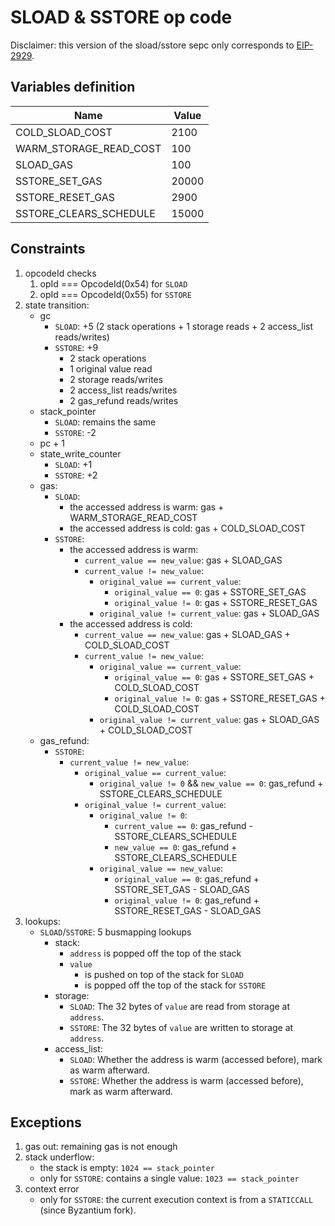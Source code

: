 # SLOAD & SSTORE op code

Disclaimer: this version of the sload/sstore sepc only corresponds to [EIP-2929](https://eips.ethereum.org/EIPS/eip-2929).

## Variables definition

| Name | Value |
| - | - |
| COLD_SLOAD_COST | 2100 |
| WARM_STORAGE_READ_COST | 100 |
| SLOAD_GAS | 100 |
| SSTORE_SET_GAS | 20000 |
| SSTORE_RESET_GAS | 2900 |
| SSTORE_CLEARS_SCHEDULE | 15000 |

## Constraints

1. opcodeId checks
   1. opId === OpcodeId(0x54) for `SLOAD`
   2. opId === OpcodeId(0x55) for `SSTORE`
2. state transition:
   - gc
     - `SLOAD`: +5 (2 stack operations + 1 storage reads + 2 access_list reads/writes)
     - `SSTORE`: +9
       + 2 stack operations
       + 1 original value read
       + 2 storage reads/writes
       + 2 access_list reads/writes
       + 2 gas_refund reads/writes
   - stack_pointer
     - `SLOAD`: remains the same
     - `SSTORE`: -2
   - pc + 1
   - state_write_counter
       - `SLOAD`: +1
       - `SSTORE`: +2
   - gas:
     - `SLOAD`:
       + the accessed address is warm: gas + WARM_STORAGE_READ_COST
       + the accessed address is cold: gas + COLD_SLOAD_COST
     - `SSTORE`:
       + the accessed address is warm:
         * `current_value == new_value`: gas + SLOAD_GAS
         * `current_value != new_value`:
           - `original_value == current_value`:
             - `original_value == 0`: gas + SSTORE_SET_GAS
             - `original_value != 0`: gas + SSTORE_RESET_GAS
           - `original_value != current_value`: gas + SLOAD_GAS
       + the accessed address is cold:
         * `current_value == new_value`: gas + SLOAD_GAS + COLD_SLOAD_COST
         * `current_value != new_value`:
           - `original_value == current_value`:
             - `original_value == 0`: gas + SSTORE_SET_GAS + COLD_SLOAD_COST
             - `original_value != 0`: gas + SSTORE_RESET_GAS + COLD_SLOAD_COST
           - `original_value != current_value`: gas + SLOAD_GAS + COLD_SLOAD_COST
   * gas_refund:
     - `SSTORE`:
       + `current_value != new_value`:
         * `original_value == current_value`:
           * `original_value != 0` && `new_value == 0`: gas_refund + SSTORE_CLEARS_SCHEDULE
         * `original_value != current_value`:
           * `original_value != 0`:
             - `current_value == 0`: gas_refund - SSTORE_CLEARS_SCHEDULE
             - `new_value == 0`: gas_refund + SSTORE_CLEARS_SCHEDULE
           * `original_value == new_value`:
             - `original_value == 0`: gas_refund + SSTORE_SET_GAS - SLOAD_GAS
             - `original_value != 0`: gas_refund + SSTORE_RESET_GAS - SLOAD_GAS
3. lookups:
   - `SLOAD`/`SSTORE`: 5 busmapping lookups
     - stack:
       - `address` is popped off the top of the stack
       - `value`
         - is pushed on top of the stack for `SLOAD`
         - is popped off the top of the stack for `SSTORE`
     - storage:
       - `SLOAD`: The 32 bytes of `value` are read from storage at `address`.
       - `SSTORE`: The 32 bytes of `value` are written to storage at `address`.
     - access_list:
       - `SLOAD`: Whether the address is warm (accessed before), mark as warm afterward.
       - `SSTORE`: Whether the address is warm (accessed before), mark as warm afterward.

## Exceptions

1. gas out: remaining gas is not enough
2. stack underflow:
   - the stack is empty: `1024 == stack_pointer`
   - only for `SSTORE`: contains a single value: `1023 == stack_pointer`
3. context error
   - only for `SSTORE`: the current execution context is from a `STATICCALL` (since Byzantium fork).
